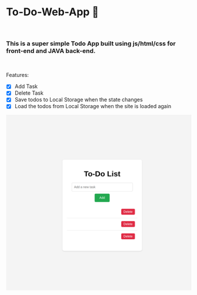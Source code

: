 # To-Do-Web-App 📝
<br>

### This is a super simple Todo App built using js/html/css for front-end and JAVA back-end.


<br>

Features:
- [x] Add Task
- [x] Delete Task
- [x] Save todos to Local Storage when the state changes
- [x] Load the todos from Local Storage when the site is loaded again
  <br>

![](src/main/resources/static/sc.png)




